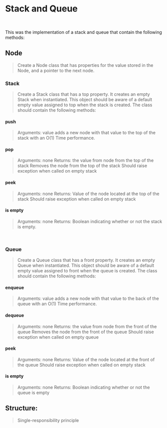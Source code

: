 # Stack and Queue
<br>

This was the implementation of a stack and queue that contain the following methods:

## Node

> Create a Node class that has properties for the value stored in the Node, and a pointer to the next node.

### Stack

>Create a Stack class that has a top property. It creates an empty Stack when instantiated.
This object should be aware of a default empty value assigned to top when the stack is created.
The class should contain the following methods:

#### push

>Arguments: value
>adds a new node with that value to the top of the stack with an O(1) Time performance.

#### pop
> Arguments: none
> Returns: the value from node from the top of the stack
> Removes the node from the top of the stack
> Should raise exception when called on empty stack

#### peek
>Arguments: none
>Returns: Value of the node located at the top of the stack
>Should raise exception when called on empty stack

#### is empty
>Arguments: none
>Returns: Boolean indicating whether or not the stack is empty.

<br>

### Queue
>Create a Queue class that has a front property. It creates an empty Queue when instantiated.
>This object should be aware of a default empty value assigned to front when the queue is created.
>The class should contain the following methods:

#### enqueue
>Arguments: value
>adds a new node with that value to the back of the queue with an O(1) Time performance.

#### dequeue
>Arguments: none
>Returns: the value from node from the front of the queue
>Removes the node from the front of the queue
>Should raise exception when called on empty queue

#### peek
>Arguments: none
>Returns: Value of the node located at the front of the queue
>Should raise exception when called on empty stack

#### is empty
>Arguments: none
>Returns: Boolean indicating whether or not the queue is empty


## Structure:
>Single-responsibility principle